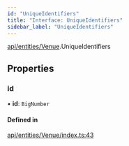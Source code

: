 ```yaml
---
id: "UniqueIdentifiers"
title: "Interface: UniqueIdentifiers"
sidebar_label: "UniqueIdentifiers"
---
```


[api/entities/Venue](../../../../../modules/API/Entities/Venue/Venue.md).UniqueIdentifiers

## Properties

### id

• **id**: `BigNumber`

#### Defined in

[api/entities/Venue/index.ts:43](https://github.com/PolymeshAssociation/polymesh-sdk/blob/f8a937f04/src/api/entities/Venue/index.ts#L43)
